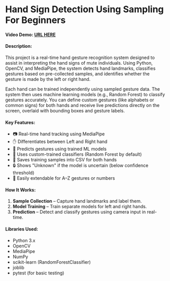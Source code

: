 # Hand Sign Detection Using Sampling For Beginners #

#### Video Demo:  [URL HERE](https://youtu.be/1Vhx5azuoTY?si=j8o7TC3NnkcrgYKn)


#### Description:
This project is a real-time hand gesture recognition system designed to assist in interpreting the hand signs of mute individuals. Using Python, OpenCV, and MediaPipe, the system detects hand landmarks, classifies gestures based on pre-collected samples, and identifies whether the gesture is made by the left or right hand.

Each hand can be trained independently using sampled gesture data. The system then uses machine learning models (e.g., Random Forest) to classify gestures accurately. You can define custom gestures (like alphabets or common signs) for both hands and receive live predictions directly on the screen, overlaid with bounding boxes and gesture labels.

#### Key Features:
- 📷 Real-time hand tracking using MediaPipe
- ✋ Differentiates between Left and Right hand
- 🎯 Predicts gestures using trained ML models
- 🧠 Uses custom-trained classifiers (Random Forest by default)
- 📁 Saves training samples into CSV for both hands
- 🔒 Shows "Unknown" if the model is uncertain (below confidence threshold)
- 🔄 Easily extendable for A–Z gestures or numbers

#### How It Works:
1. **Sample Collection** – Capture hand landmarks and label them.
2. **Model Training** – Train separate models for left and right hands.
3. **Prediction** – Detect and classify gestures using camera input in real-time.

#### Libraries Used:
- Python 3.x
- OpenCV
- MediaPipe
- NumPy
- scikit-learn (RandomForestClassifier)
- joblib
- pytest (for basic testing)

